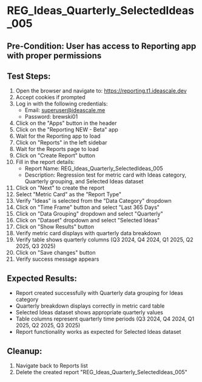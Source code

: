 # REG_Ideas_Quarterly_SelectedIdeas_005

## Pre-Condition: User has access to Reporting app with proper permissions

## Test Steps:
1. Open the browser and navigate to: https://reporting.t1.ideascale.dev
2. Accept cookies if prompted
3. Log in with the following credentials:
   - Email: superuser@ideascale.me
   - Password: brewski01
4. Click on the "Apps" button in the header
5. Click on the "Reporting NEW - Beta" app
6. Wait for the Reporting app to load
7. Click on "Reports" in the left sidebar
8. Wait for the Reports page to load
9. Click on "Create Report" button
10. Fill in the report details:
    - Report Name: REG_Ideas_Quarterly_SelectedIdeas_005
    - Description: Regression test for metric card with Ideas category, Quarterly grouping, and Selected Ideas dataset
11. Click on "Next" to create the report
12. Select "Metric Card" as the "Report Type"
13. Verify "Ideas" is selected from the "Data Category" dropdown
14. Click on "Time Frame" button and select "Last 365 Days"
15. Click on "Data Grouping" dropdown and select "Quarterly"
16. Click on "Dataset" dropdown and select "Selected Ideas"
17. Click on "Show Results" button
18. Verify metric card displays with quarterly data breakdown
19. Verify table shows quarterly columns (Q3 2024, Q4 2024, Q1 2025, Q2 2025, Q3 2025)
20. Click on "Save changes" button
21. Verify success message appears

## Expected Results:
- Report created successfully with Quarterly data grouping for Ideas category
- Quarterly breakdown displays correctly in metric card table
- Selected Ideas dataset shows appropriate quarterly values
- Table columns represent quarterly time periods (Q3 2024, Q4 2024, Q1 2025, Q2 2025, Q3 2025)
- Report functionality works as expected for Selected Ideas dataset

## Cleanup:
1. Navigate back to Reports list
2. Delete the created report "REG_Ideas_Quarterly_SelectedIdeas_005"